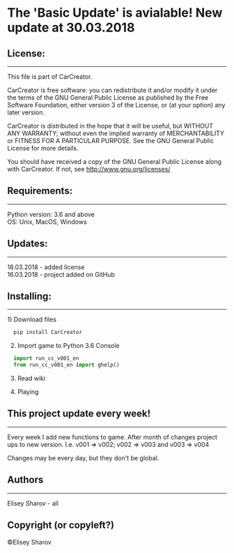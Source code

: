 <p style = "text-align:center;"><h1> The 'Basic Update' is avialable! New update at 30.03.2018 </h1></p> 
<h2> License: </h2>
<hr>
This file is part of CarCreator.

CarCreator is free software: you can redistribute it and/or modify
it under the terms of the GNU General Public License as published by
the Free Software Foundation, either version 3 of the License, or
(at your option) any later version.

CarCreator is distributed in the hope that it will be useful,
but WITHOUT ANY WARRANTY; without even the implied warranty of
MERCHANTABILITY or FITNESS FOR A PARTICULAR PURPOSE.  See the
GNU General Public License for more details.

You should have received a copy of the GNU General Public License
along with CarCreator.  If not, see http://www.gnu.org/licenses/

<h2> Requirements: </h2>
<hr>
Python version: 3.6 and above <br>
OS: Unix, MacOS, Windows

<h2> Updates: </h2>
<hr>
18.03.2018 - added license <br>
16.03.2018 - project added on GitHub <br>
<!-- <h3> The Basic work update </h3>
At this update I do work my program. Funtions new_car(), mail(), ghelp(), gquit(), and details().
This is a basic update-->

<h2> Installing: </h2>
<hr>
1) Download files

```bash
  pip install CarCreator
```
2) Import game to Python 3.6 Console

```python
  import run_cc_v001_en
  from run_cc_v001_en import ghelp()
```
3) Read wiki

4) Playing

<h2> This project update every week! </h2>
<hr>

Every week I add new functions to game. After month of changes project ups to new version. I.e. v001 => v002; v002 => v003 and v003 => v004

Changes may be every day, but they don't be global.

<h2> Authors </h2>
<hr>

Elisey Sharov - all

<h2> Copyright (or copyleft?) </h2>
©Elisey Sharov
